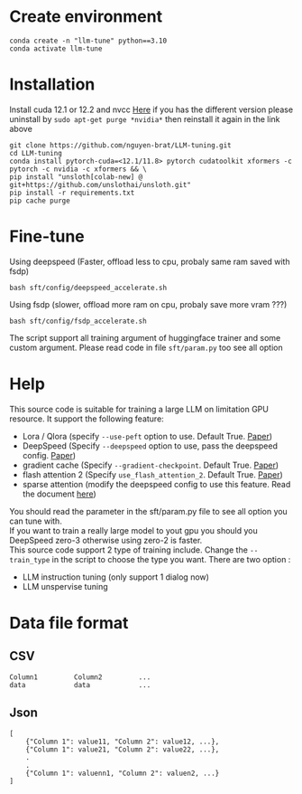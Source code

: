 # Create environment
```
conda create -n "llm-tune" python==3.10
conda activate llm-tune
```
# Installation
Install cuda 12.1 or 12.2 and nvcc [Here](https://www.cherryservers.com/blog/install-cuda-ubuntu) if you has the different version please uninstall by `sudo apt-get purge *nvidia*` then reinstall it again in the link above
```
git clone https://github.com/nguyen-brat/LLM-tuning.git
cd LLM-tuning
conda install pytorch-cuda=<12.1/11.8> pytorch cudatoolkit xformers -c pytorch -c nvidia -c xformers && \
pip install "unsloth[colab-new] @ git+https://github.com/unslothai/unsloth.git"
pip install -r requirements.txt
pip cache purge
```
# Fine-tune
Using deepspeed (Faster, offload less to cpu, probaly same ram saved with fsdp)
```
bash sft/config/deepspeed_accelerate.sh
```
Using fsdp (slower, offload more ram on cpu, probaly save more vram ???)
```
bash sft/config/fsdp_accelerate.sh
```
The script support all training argument of huggingface trainer and some custom argument. Please read code in file `sft/param.py` too see all option
# Help
This source code is suitable for training a large LLM on limitation GPU resource. It support the following feature:
- Lora / Qlora (specify `--use-peft` option to use. Default True. [Paper](https://arxiv.org/pdf/2106.09685.pdf))
- DeepSpeed (Specify `--deepspeed` option to use, pass the deepspeed config. [Paper](https://arxiv.org/pdf/2207.00032.pdf))
- gradient cache (Specify `--gradient-checkpoint`. Default True. [Paper](https://arxiv.org/pdf/1808.00079.pdf))
- flash attention 2 (Specify `use_flash_attention_2`. Default True. [Paper](https://arxiv.org/pdf/2307.08691.pdf))
- sparse attention (modify the deepspeed config to use this feature. Read the document [here](https://www.deepspeed.ai/tutorials/sparse-attention/))

You should read the parameter in the sft/param.py file to see all option you can tune with.\
If you want to train a really large model to yout gpu you should you DeepSpeed zero-3 otherwise using zero-2 is faster.\
This source code support 2 type of training include. Change the `--train_type` in the script to choose the type you want. There are two option :
- LLM instruction tuning (only support 1 dialog now)
- LLM unspervise tuning

# Data file format
## CSV
```
Column1         Column2         ...
data            data            ...
```
## Json
```
[
    {"Column 1": value11, "Column 2": value12, ...},
    {"Column 1": value21, "Column 2": value22, ...},
    .
    .
    {"Column 1": valuenn1, "Column 2": valuen2, ...}
]
```